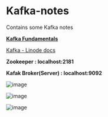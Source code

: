 # Kafka-notes
Contains some Kafka notes

**[Kafka Fundamentals]( https://www.conduktor.io/kafka/kafka-fundamentals)**

[Kafka - Linode docs](https://www.linode.com/docs/guides/what-is-apache-kafka/)


**Zookeeper : localhost:2181**

**Kafak Broker(Server) : localhost:9092**


![image](https://user-images.githubusercontent.com/69865283/190451461-81a175cd-ca2d-4fa9-a160-229c05159a57.png)


![image](https://user-images.githubusercontent.com/69865283/190451613-c33b1a14-5867-48a0-8a90-4ee9174315b1.png)


![image](https://user-images.githubusercontent.com/69865283/190451688-2aef7020-b527-491d-94e4-816e46133c71.png)


